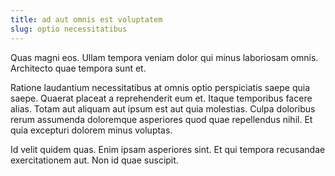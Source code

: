 ```yaml
---
title: ad aut omnis est voluptatem
slug: optio necessitatibus
---
```


Quas magni eos. Ullam tempora veniam dolor qui minus laboriosam omnis. Architecto quae tempora sunt et.

Ratione laudantium necessitatibus at omnis optio perspiciatis saepe quia saepe. Quaerat placeat a reprehenderit eum et. Itaque temporibus facere alias. Totam aut aliquam aut ipsum est aut quia molestias. Culpa doloribus rerum assumenda doloremque asperiores quod quae repellendus nihil. Et quia excepturi dolorem minus voluptas.

Id velit quidem quas. Enim ipsam asperiores sint. Et qui tempora recusandae exercitationem aut. Non id quae suscipit.
